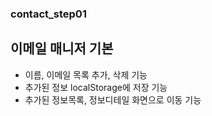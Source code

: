 ### contact_step01

## 이메일 매니저 기본

- 이름, 이메일 목록 추가, 삭제 기능
- 추가된 정보 localStorage에 저장 기능
- 추가된 정보목록, 정보디테일 화면으로 이동 기능
